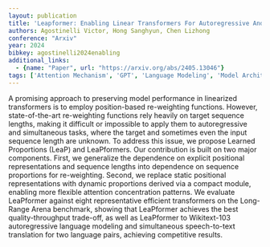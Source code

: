 ```yaml
---
layout: publication
title: 'Leapformer: Enabling Linear Transformers For Autoregressive And Simultaneous Tasks Via Learned Proportions'
authors: Agostinelli Victor, Hong Sanghyun, Chen Lizhong
conference: "Arxiv"
year: 2024
bibkey: agostinelli2024enabling
additional_links:
  - {name: "Paper", url: "https://arxiv.org/abs/2405.13046"}
tags: ['Attention Mechanism', 'GPT', 'Language Modeling', 'Model Architecture', 'Pretraining Methods', 'Tools', 'Transformer']
---
```

A promising approach to preserving model performance in linearized transformers is to employ position-based re-weighting functions. However, state-of-the-art re-weighting functions rely heavily on target sequence lengths, making it difficult or impossible to apply them to autoregressive and simultaneous tasks, where the target and sometimes even the input sequence length are unknown. To address this issue, we propose Learned Proportions (LeaP) and LeaPformers. Our contribution is built on two major components. First, we generalize the dependence on explicit positional representations and sequence lengths into dependence on sequence proportions for re-weighting. Second, we replace static positional representations with dynamic proportions derived via a compact module, enabling more flexible attention concentration patterns. We evaluate LeaPformer against eight representative efficient transformers on the Long-Range Arena benchmark, showing that LeaPformer achieves the best quality-throughput trade-off, as well as LeaPformer to Wikitext-103 autoregressive language modeling and simultaneous speech-to-text translation for two language pairs, achieving competitive results.
